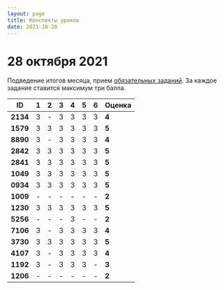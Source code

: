 ```yaml
---
layout: page
title: Конспекты уроков
date: 2021-10-28
---
```


# 28 октября 2021

Подведение итогов месяца, прием [обязательных заданий](../../monthly-assignment/2021-10.md). За каждое задание ставится максимум три балла.

|    ID    | 1 | 2 | 3 | 4 | 5 | 6 | Оценка |
|   ---    |---|---|---|---|---|---|---|
| **2134** | 3 | - | 3 | 3 | 3 | 3 | **4** |
| **1579** | 3 | 3 | 3 | 3 | 3 | 3 | **5** |
| **8890** | 3 | - | 3 | 3 | 3 | 3 | **4** |
| **2842** | 3 | 3 | 3 | 3 | 3 | 3 | **5** |
| **2841** | 3 | 3 | 3 | 3 | 3 | 3 | **5** |
| **1049** | 3 | 3 | 3 | 3 | 3 | 3 | **5** |
| **0934** | 3 | 3 | 3 | 3 | 3 | 3 | **5** |
| **1009** | - | - | - | - | - | - | **2** |
| **1230** | 3 | 3 | 3 | 3 | 3 | 3 | **5** |
| **5256** | - | - | - | 3 | - | - | **2** |
| **7106** | 3 | - | 3 | 3 | 3 | 3 | **4** |
| **3730** | 3 | 3 | 3 | 3 | 3 | 3 | **5** |
| **4107** | 3 | - | 3 | 3 | 3 | 3 | **4** |
| **1192** | 3 | - | 3 | 3 | 3 | - | **3** |
| **1206** | - | - | - | - | - | - | **2** |
